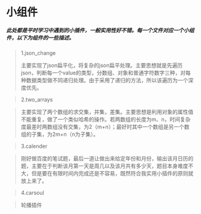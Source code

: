 # 小组件
##### 此处都是平时学习中遇到的小插件，一般实用性好不错。每一个文件对应一个小组件，以下为组件的一些描述。
> 1.json_change
> 
> 主要实现了json扁平化，将复杂的json扁平处理。主要思想就是先遍历json，判断每一个value的类型，分数组、对象和普通字符数字三种，对每种数据类型做不同递归处理。由于采用了递归的方法，所以该遍历为一个深度优先。

>2.two_arrays

>主要实现了两个数组的求交集，并集，差集。主要思想是利用对象的属性值不能重复，做了一个类似哈希的操作。若两数组的长度为m、n，时间复杂度最差时两数组没有交集，为2（m+n）；最好时其中一个数组是另一个数组的子集，为2m+n（n为子集）。

>3.calender

>刚好做百度的笔试题，最后一道让做出来给定年份和月份，输出该月日历的题，主要在于判断该月第一天是周几以及该月共有多少天，题目本身难度不大，但是要在有限时间内完成还是不容易，既然符合我实用小插件的原则就放上来了。

>4.carsoul

>轮播插件